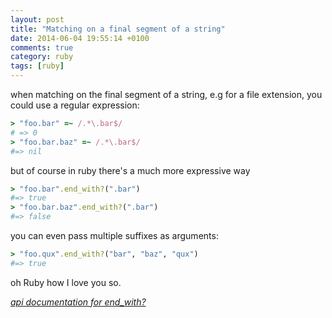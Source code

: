 ```yaml
---
layout: post
title: "Matching on a final segment of a string"
date: 2014-06-04 19:55:14 +0100
comments: true
category: ruby
tags: [ruby]
---
```


when matching on the final segment of a string, e.g for a file extension, you could use a regular expression:

```ruby
> "foo.bar" =~ /.*\.bar$/
# => 0
> "foo.bar.baz" =~ /.*\.bar$/
#=> nil
```

but of course in ruby there's a much more expressive way
```ruby
> "foo.bar".end_with?(".bar")
#=> true
> "foo.bar.baz".end_with?(".bar")
#=> false
```

you can even pass multiple suffixes as arguments:

```ruby
> "foo.qux".end_with?("bar", "baz", "qux")
#=> true
```

oh Ruby how I love you so.

_[api documentation for end_with?](http://www.ruby-doc.org/core-2.1.1/String.html#method-i-end_with-3F)_
